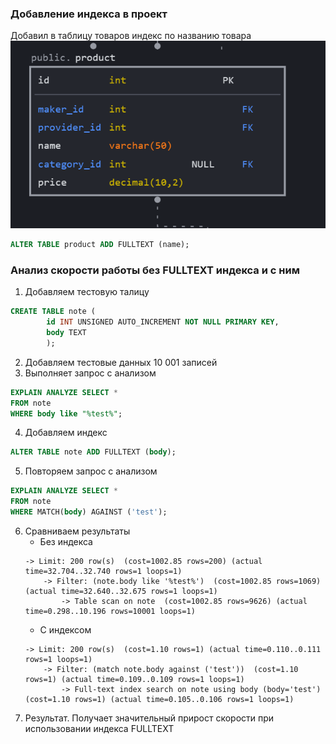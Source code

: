 ### Добавление индекса в проект
Добавил в таблицу товаров индекс по названию товара
![img.png](img.png)
```sql
ALTER TABLE product ADD FULLTEXT (name);
```


### Анализ скорости работы без FULLTEXT индекса и с ним
1. Добавляем тестовую талицу
```sql
CREATE TABLE note (
        id INT UNSIGNED AUTO_INCREMENT NOT NULL PRIMARY KEY,
        body TEXT
        );
```
2. Добавляем тестовые данных 10 001 записей
3. Выполняет запрос с анализом
```sql
EXPLAIN ANALYZE SELECT *
FROM note
WHERE body like "%test%";
```
4. Добавляем индекс
```sql
ALTER TABLE note ADD FULLTEXT (body);
```
5. Повторяем запрос с анализом
```sql
EXPLAIN ANALYZE SELECT *
FROM note
WHERE MATCH(body) AGAINST ('test');
```
6. Сравниваем результаты
    - Без индекса
    ```text
    -> Limit: 200 row(s)  (cost=1002.85 rows=200) (actual time=32.704..32.740 rows=1 loops=1)
        -> Filter: (note.body like '%test%')  (cost=1002.85 rows=1069) (actual time=32.640..32.675 rows=1 loops=1)
            -> Table scan on note  (cost=1002.85 rows=9626) (actual time=0.298..10.196 rows=10001 loops=1) 
    ```
    - С индексом
    ```text
    -> Limit: 200 row(s)  (cost=1.10 rows=1) (actual time=0.110..0.111 rows=1 loops=1)
        -> Filter: (match note.body against ('test'))  (cost=1.10 rows=1) (actual time=0.109..0.109 rows=1 loops=1)
            -> Full-text index search on note using body (body='test')  (cost=1.10 rows=1) (actual time=0.105..0.106 rows=1 loops=1)
    ```
7. Результат. Получает значительный прирост скорости при использовании индекса FULLTEXT
   